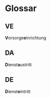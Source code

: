 # Glossar

## VE
**V**orsorge**e**inrichtung

## DA
**D**ienst**a**ustritt

## DE
**D**ienst**e**intritt
